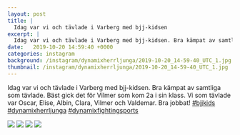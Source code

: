 ```yaml
---
layout: post
title: |
  Idag var vi och tävlade i Varberg med bjj-kidsen
excerpt: |
  Idag var vi och tävlade i Varberg med bjj-kidsen. Bra kämpat av samtliga som tävlade. Bäst gick det för Vilmer som kom 2a i sin klass. Vi som tävlade var Oscar, Elise, Albin, Clara, Vilmer och Valdemar. Bra jobbat!   
date:   2019-10-20 14:59:40 +0000
categories: instagram
background: /instagram/dynamixherrljunga/2019-10-20_14-59-40_UTC_1.jpg
thumbnail: /instagram/dynamixherrljunga/2019-10-20_14-59-40_UTC_1.jpg
---
```

Idag var vi och tävlade i Varberg med bjj-kidsen. Bra kämpat av samtliga som tävlade. Bäst gick det för Vilmer som kom 2a i sin klass. Vi som tävlade var Oscar, Elise, Albin, Clara, Vilmer och Valdemar. Bra jobbat! [#bjjkids](https://www.instagram.com/explore/tags/bjjkids/) [#dynamixherrljunga](https://www.instagram.com/explore/tags/dynamixherrljunga/) [#dynamixfightingsports](https://www.instagram.com/explore/tags/dynamixfightingsports/)



<img src='/www-dynamix-herrljunga/instagram/dynamixherrljunga/2019-10-20_14-59-40_UTC_1.jpg' class='img-fluid' />


<img src='/www-dynamix-herrljunga/instagram/dynamixherrljunga/2019-10-20_14-59-40_UTC_2.jpg' class='img-fluid' />


<img src='/www-dynamix-herrljunga/instagram/dynamixherrljunga/2019-10-20_14-59-40_UTC_3.jpg' class='img-fluid' />


<img src='/www-dynamix-herrljunga/instagram/dynamixherrljunga/2019-10-20_14-59-40_UTC_4.jpg' class='img-fluid' />
